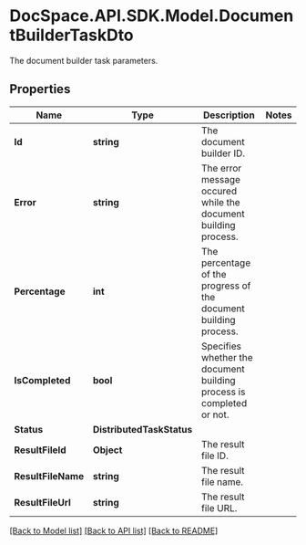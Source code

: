 # DocSpace.API.SDK.Model.DocumentBuilderTaskDto
The document builder task parameters.

## Properties

Name | Type | Description | Notes
------------ | ------------- | ------------- | -------------
**Id** | **string** | The document builder ID. | 
**Error** | **string** | The error message occured while the document building process. | 
**Percentage** | **int** | The percentage of the progress of the document building process. | 
**IsCompleted** | **bool** | Specifies whether the document building process is completed or not. | 
**Status** | **DistributedTaskStatus** |  | 
**ResultFileId** | **Object** | The result file ID. | 
**ResultFileName** | **string** | The result file name. | 
**ResultFileUrl** | **string** | The result file URL. | 

[[Back to Model list]](../README.md#documentation-for-models) [[Back to API list]](../README.md#documentation-for-api-endpoints) [[Back to README]](../README.md)

